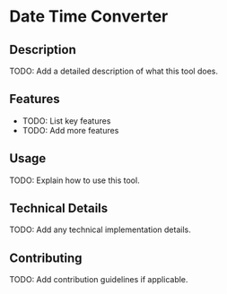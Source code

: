 # Date Time Converter

## Description

TODO: Add a detailed description of what this tool does.

## Features

- TODO: List key features
- TODO: Add more features

## Usage

TODO: Explain how to use this tool.

## Technical Details

TODO: Add any technical implementation details.

## Contributing

TODO: Add contribution guidelines if applicable.
